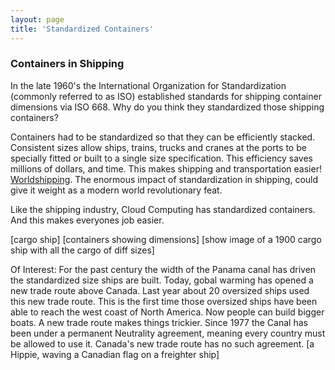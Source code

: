 ```yaml
---
layout: page
title: 'Standardized Containers'
---
```


### Containers in Shipping

In the late 1960's the International Organization for Standardization (commonly referred to as ISO) established standards for shipping container dimensions via ISO 668. Why do you think they standardized those shipping containers? 

Containers had to be standardized so that they can be efficiently stacked. Consistent sizes allow ships, trains, trucks and cranes at the ports to be specially fitted or built to a single size specification. This efficiency saves millions of dollars, and time. This makes shipping and transportation easier! [Worldshipping](https://www.worldshipping.org/about-the-industry/containers). The enormous impact of standardization in shipping, could give it weight as a modern world revolutionary feat. 

Like the shipping industry, Cloud Computing has standardized containers. And this makes everyones job easier.  

[cargo ship] [containers showing dimensions] [show image of a 1900 cargo ship with all the cargo of diff sizes]

Of Interest: For the past century the width of the Panama canal has driven the standardized size ships are built. Today, gobal warming has opened a new trade route above Canada. Last year about 20 oversized ships used this new trade route. This is the first time those oversized ships have been able to reach the west coast of North America. Now people can build bigger boats. A new trade route makes things trickier. Since 1977 the Canal has been under a permanent Neutrality agreement, meaning every country must be allowed to use it. Canada's new trade route has no such agreement. [a Hippie, waving a Canadian flag on a freighter ship]

